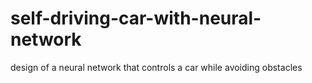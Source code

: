 # self-driving-car-with-neural-network
design of a neural network that controls a car while avoiding obstacles
